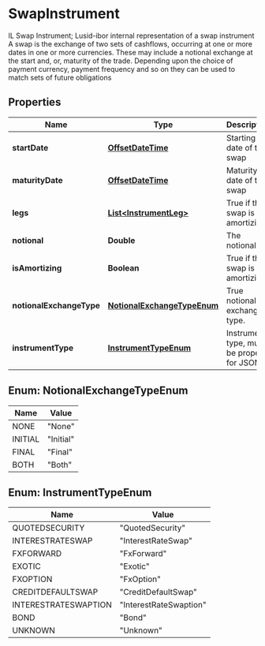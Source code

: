 

# SwapInstrument

IL Swap Instrument; Lusid-ibor internal representation of a swap instrument                A swap is the exchange of two sets of cashflows, occurring at one or more dates in one or more currencies.  These may include a notional exchange at the start and, or, maturity of the trade. Depending upon the choice of  payment currency, payment frequency and so on they can be used to match sets of future obligations
## Properties

Name | Type | Description | Notes
------------ | ------------- | ------------- | -------------
**startDate** | [**OffsetDateTime**](OffsetDateTime.md) | Starting date of the swap | 
**maturityDate** | [**OffsetDateTime**](OffsetDateTime.md) | Maturity date of the swap | 
**legs** | [**List&lt;InstrumentLeg&gt;**](InstrumentLeg.md) | True if the swap is amortizing | 
**notional** | **Double** | The notional. | 
**isAmortizing** | **Boolean** | True if the swap is amortizing | 
**notionalExchangeType** | [**NotionalExchangeTypeEnum**](#NotionalExchangeTypeEnum) | True notional exchange type. | 
**instrumentType** | [**InstrumentTypeEnum**](#InstrumentTypeEnum) | Instrument type, must be property for JSON. | 



## Enum: NotionalExchangeTypeEnum

Name | Value
---- | -----
NONE | &quot;None&quot;
INITIAL | &quot;Initial&quot;
FINAL | &quot;Final&quot;
BOTH | &quot;Both&quot;



## Enum: InstrumentTypeEnum

Name | Value
---- | -----
QUOTEDSECURITY | &quot;QuotedSecurity&quot;
INTERESTRATESWAP | &quot;InterestRateSwap&quot;
FXFORWARD | &quot;FxForward&quot;
EXOTIC | &quot;Exotic&quot;
FXOPTION | &quot;FxOption&quot;
CREDITDEFAULTSWAP | &quot;CreditDefaultSwap&quot;
INTERESTRATESWAPTION | &quot;InterestRateSwaption&quot;
BOND | &quot;Bond&quot;
UNKNOWN | &quot;Unknown&quot;



